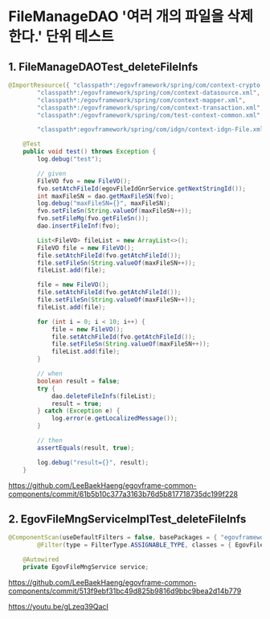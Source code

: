 # FileManageDAO '여러 개의 파일을 삭제한다.' 단위 테스트

## 1. FileManageDAOTest_deleteFileInfs

```java
@ImportResource({ "classpath*:/egovframework/spring/com/context-crypto.xml",
		"classpath*:/egovframework/spring/com/context-datasource.xml",
		"classpath*:/egovframework/spring/com/context-mapper.xml",
		"classpath*:/egovframework/spring/com/context-transaction.xml",
		"classpath*:/egovframework/spring/com/test-context-common.xml",

		"classpath*:egovframework/spring/com/idgn/context-idgn-File.xml" })
```

```java
	@Test
	public void test() throws Exception {
		log.debug("test");

		// given
		FileVO fvo = new FileVO();
		fvo.setAtchFileId(egovFileIdGnrService.getNextStringId());
		int maxFileSN = dao.getMaxFileSN(fvo);
		log.debug("maxFileSN={}", maxFileSN);
		fvo.setFileSn(String.valueOf(maxFileSN++));
		fvo.setFileMg(fvo.getFileSn());
		dao.insertFileInf(fvo);

		List<FileVO> fileList = new ArrayList<>();
		FileVO file = new FileVO();
		file.setAtchFileId(fvo.getAtchFileId());
		file.setFileSn(String.valueOf(maxFileSN++));
		fileList.add(file);

		file = new FileVO();
		file.setAtchFileId(fvo.getAtchFileId());
		file.setFileSn(String.valueOf(maxFileSN++));
		fileList.add(file);

		for (int i = 0; i < 10; i++) {
			file = new FileVO();
			file.setAtchFileId(fvo.getAtchFileId());
			file.setFileSn(String.valueOf(maxFileSN++));
			fileList.add(file);
		}

		// when
		boolean result = false;
		try {
			dao.deleteFileInfs(fileList);
			result = true;
		} catch (Exception e) {
			log.error(e.getLocalizedMessage());
		}

		// then
		assertEquals(result, true);

		log.debug("result={}", result);
	}
```

<https://github.com/LeeBaekHaeng/egovframe-common-components/commit/61b5b10c377a3163b76d5b817718735dc199f228>

## 2. EgovFileMngServiceImplTest_deleteFileInfs

```java
@ComponentScan(useDefaultFilters = false, basePackages = { "egovframework.com.cmm.service.impl" }, includeFilters = {
		@Filter(type = FilterType.ASSIGNABLE_TYPE, classes = { EgovFileMngService.class, FileManageDAO.class }) })
```

```java
	@Autowired
	private EgovFileMngService service;
```

<https://github.com/LeeBaekHaeng/egovframe-common-components/commit/513f9ebf31bc49d825b9816d9bbc9bea2d14b779>

<https://youtu.be/gLzeq39QacI>
